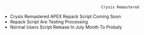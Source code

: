                                                 Crysis Remastered

- Crysis Remastered APEX Repack Script Coming Soon
- Repack Script Are Testing Processing
- Normal Users Script Release In July Month To Probaly
